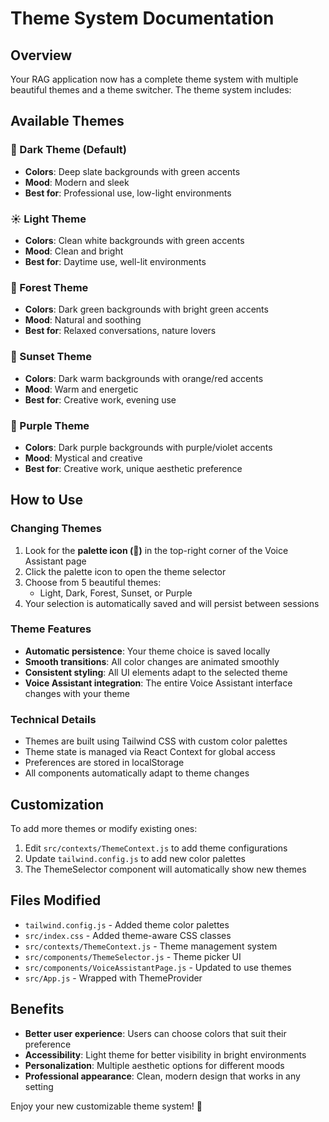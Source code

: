 # Theme System Documentation

## Overview
Your RAG application now has a complete theme system with multiple beautiful themes and a theme switcher. The theme system includes:

## Available Themes

### 🌙 Dark Theme (Default)
- **Colors**: Deep slate backgrounds with green accents
- **Mood**: Modern and sleek
- **Best for**: Professional use, low-light environments

### ☀️ Light Theme  
- **Colors**: Clean white backgrounds with green accents
- **Mood**: Clean and bright
- **Best for**: Daytime use, well-lit environments

### 🌲 Forest Theme
- **Colors**: Dark green backgrounds with bright green accents
- **Mood**: Natural and soothing
- **Best for**: Relaxed conversations, nature lovers

### 🌅 Sunset Theme
- **Colors**: Dark warm backgrounds with orange/red accents
- **Mood**: Warm and energetic
- **Best for**: Creative work, evening use

### 🔮 Purple Theme
- **Colors**: Dark purple backgrounds with purple/violet accents  
- **Mood**: Mystical and creative
- **Best for**: Creative work, unique aesthetic preference

## How to Use

### Changing Themes
1. Look for the **palette icon (🎨)** in the top-right corner of the Voice Assistant page
2. Click the palette icon to open the theme selector
3. Choose from 5 beautiful themes:
   - Light, Dark, Forest, Sunset, or Purple
4. Your selection is automatically saved and will persist between sessions

### Theme Features
- **Automatic persistence**: Your theme choice is saved locally
- **Smooth transitions**: All color changes are animated smoothly
- **Consistent styling**: All UI elements adapt to the selected theme
- **Voice Assistant integration**: The entire Voice Assistant interface changes with your theme

### Technical Details
- Themes are built using Tailwind CSS with custom color palettes
- Theme state is managed via React Context for global access
- Preferences are stored in localStorage
- All components automatically adapt to theme changes

## Customization
To add more themes or modify existing ones:
1. Edit `src/contexts/ThemeContext.js` to add theme configurations
2. Update `tailwind.config.js` to add new color palettes
3. The ThemeSelector component will automatically show new themes

## Files Modified
- `tailwind.config.js` - Added theme color palettes
- `src/index.css` - Added theme-aware CSS classes
- `src/contexts/ThemeContext.js` - Theme management system
- `src/components/ThemeSelector.js` - Theme picker UI
- `src/components/VoiceAssistantPage.js` - Updated to use themes
- `src/App.js` - Wrapped with ThemeProvider

## Benefits
- **Better user experience**: Users can choose colors that suit their preference
- **Accessibility**: Light theme for better visibility in bright environments
- **Personalization**: Multiple aesthetic options for different moods
- **Professional appearance**: Clean, modern design that works in any setting

Enjoy your new customizable theme system! 🎨
